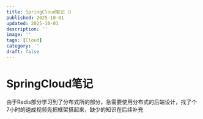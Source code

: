 ```yaml
---
title: SpringCloud笔记（）
published: 2025-10-01
updated: 2025-10-01
description: ''
image: ''
tags: [Cloud]
category: ''
draft: false 
---
```


# SpringCloud笔记

由于Redis部分学习到了分布式所的部分，急需要使用分布式的后端设计，找了个7小时的速成视频先把框架搭起来，缺少的知识在后续补充

